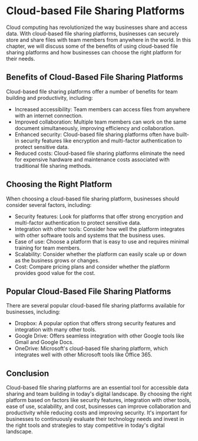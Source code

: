 Cloud-based File Sharing Platforms
==========================================================================================

Cloud computing has revolutionized the way businesses share and access data. With cloud-based file sharing platforms, businesses can securely store and share files with team members from anywhere in the world. In this chapter, we will discuss some of the benefits of using cloud-based file sharing platforms and how businesses can choose the right platform for their needs.

Benefits of Cloud-Based File Sharing Platforms
----------------------------------------------

Cloud-based file sharing platforms offer a number of benefits for team building and productivity, including:

* Increased accessibility: Team members can access files from anywhere with an internet connection.
* Improved collaboration: Multiple team members can work on the same document simultaneously, improving efficiency and collaboration.
* Enhanced security: Cloud-based file sharing platforms often have built-in security features like encryption and multi-factor authentication to protect sensitive data.
* Reduced costs: Cloud-based file sharing platforms eliminate the need for expensive hardware and maintenance costs associated with traditional file sharing methods.

Choosing the Right Platform
---------------------------

When choosing a cloud-based file sharing platform, businesses should consider several factors, including:

* Security features: Look for platforms that offer strong encryption and multi-factor authentication to protect sensitive data.
* Integration with other tools: Consider how well the platform integrates with other software tools and systems that the business uses.
* Ease of use: Choose a platform that is easy to use and requires minimal training for team members.
* Scalability: Consider whether the platform can easily scale up or down as the business grows or changes.
* Cost: Compare pricing plans and consider whether the platform provides good value for the cost.

Popular Cloud-Based File Sharing Platforms
------------------------------------------

There are several popular cloud-based file sharing platforms available for businesses, including:

* Dropbox: A popular option that offers strong security features and integration with many other tools.
* Google Drive: Offers seamless integration with other Google tools like Gmail and Google Docs.
* OneDrive: Microsoft's cloud-based file sharing platform, which integrates well with other Microsoft tools like Office 365.

Conclusion
----------

Cloud-based file sharing platforms are an essential tool for accessible data sharing and team building in today's digital landscape. By choosing the right platform based on factors like security features, integration with other tools, ease of use, scalability, and cost, businesses can improve collaboration and productivity while reducing costs and improving security. It's important for businesses to continuously evaluate their technology needs and invest in the right tools and strategies to stay competitive in today's digital landscape.
